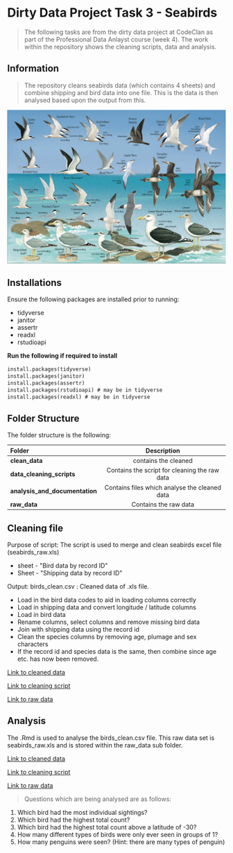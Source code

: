 # Dirty Data Project Task 3 - Seabirds
> The following tasks are from the dirty data project at CodeClan as part of the
Professional Data Anlayst course (week 4). The work within the repository shows
the cleaning scripts, data and analysis.

## Information
> The repository cleans seabirds data (which contains 4 sheets) and combine
shipping and bird data into one file. This is the data is then analysed based 
upon the output from this.

![](seabirds_image.jpg) 

## Installations
Ensure the following packages are installed prior to running:

+ tidyverse
+ janitor
+ assertr
+ readxl
+ rstudioapi

__Run the following if required to install__
```
install.packages(tidyverse)
install.packages(janitor)
install.packages(assertr)
install.packages(rstudioapi) # may be in tidyverse
install.packages(readxl) # may be in tidyverse

```

## Folder Structure

The folder structure is the following:

| Folder | Description |
| :------|:-----------:|
| **clean_data** | contains the cleaned |
| **data_cleaning_scripts** | Contains the script for cleaning the raw data |
| **analysis_and_documentation** | Contains files which analyse the cleaned data |
| **raw_data** | Contains the raw data |

## Cleaning file

Purpose of script:
 The script is used to merge and clean seabirds excel file (seabirds_raw.xls)
   * sheet - "Bird data by record ID"
   * Sheet - "Shipping data by record ID"

Output:
birds_clean.csv :
Cleaned data of .xls file.
* Load in the bird data codes to aid in loading columns correctly
* Load in shipping data and convert longitude / latitude columns
* Load in bird data
* Rename columns, select columns and remove missing bird data
* Join with shipping data using the record id
* Clean the species columns by removing age, plumage and sex characters
* If the record id and species data is the same, then combine since
age etc. has now been removed.

[Link to cleaned data](clean_data/birds_cleaned.csv)

[Link to cleaning script](data_cleaning_scripts/seabirds_clean_script.R)

[Link to raw data](raw_data/seabirds_raw.xls)

## Analysis

The .Rmd is used to analyse the birds_clean.csv file.
This raw data set is seabirds_raw.xls and is stored within the raw_data sub
folder.

[Link to cleaned data](clean_data/birds_cleaned.csv)

[Link to cleaning script](data_cleaning_scripts/seabirds_clean_script.R)

[Link to raw data](raw_data/seabirds_raw.xls)

> Questions which are being analysed are as follows:
1. Which bird had the most individual sightings?
2. Which bird had the highest total count?
3. Which bird had the highest total count above a latitude of -30?
4. How many different types of birds were only ever seen in groups of 1?
5. How many penguins were seen? (Hint: there are many types of penguin)